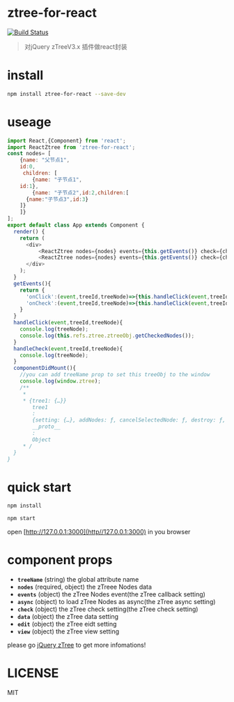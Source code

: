 # ztree-for-react

[![Build Status](https://travis-ci.org/arixse/ztree-for-react.svg?branch=master)](https://travis-ci.org/arixse/ztree-for-react)
>对jQuery zTreeV3.x 插件做react封装
>>

# install 
```sh
npm install ztree-for-react --save-dev
```

# useage
```javascript
import React,{Component} from 'react';
import ReactZtree from 'ztree-for-react';
const nodes= [
	{name: "父节点1",
    id:0,
     children: [
		{name: "子节点1",
    id:1},
		{name: "子节点2",id:2,children:[
      {name:"子节点3",id:3}
    ]}
	]}
];
export default class App extends Component {
  render() {
    return (
      <div>
          <ReactZtree nodes={nodes} events={this.getEvents()} check={check} ref="ztree" treeName={'tree1'}/>
          <ReactZtree nodes={nodes} events={this.getEvents()} check={check} ref="ztree"/>
      </div>
    );
  }
  getEvents(){
    return {
      'onClick':(event,treeId,treeNode)=>{this.handleClick(event,treeId,treeNode)},
      'onCheck':(event,treeId,treeNode)=>{this.handleClick(event,treeId,treeNode)}
    }
  }
  handleClick(event,treeId,treeNode){
    console.log(treeNode);
    console.log(this.refs.ztree.ztreeObj.getCheckedNodes());
  }
  handleCheck(event,treeId,treeNode){
    console.log(treeNode);
  }
  componentDidMount(){
    //you can add treeName prop to set this treeObj to the window 
    console.log(window.ztree);
    /**
     * 
     * {tree1: {…}}
        tree1
        :
        {setting: {…}, addNodes: ƒ, cancelSelectedNode: ƒ, destroy: ƒ, expandAll: ƒ, …}
        __proto__
        :
        Object
     * /
  }
}
```

# quick start
```sh
npm install

npm start
```
open [http://127.0.0.1:3000](http//127.0.0.1:3000) in you browser

# component props
- **`treeName`** (string)
the global attribute name  
- **`nodes`** (required, object)
the zTreee Nodes data
- **`events`** (object)
the zTree Nodes event(the zTree callback setting)
- **`async`** (object)
to load zTree Nodes as async(the zTree async setting)
- **`check`** (object)
the zTree check setting(the zTree check setting)
- **`data`** (object)
the zTree data setting
- **`edit`** (object)
the zTree eidt setting
- **`view`** (object)
the zTree view setting

please go [jQuery zTree](http://www.treejs.cn/v3/api.php) to get more infomations!

# LICENSE
MIT
